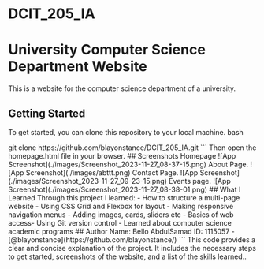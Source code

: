 
# DCIT_205_IA
# University Computer Science Department Website

This is a website for the computer science department of a university.

## Getting Started

To get started, you can clone this repository to your local machine.
bash
<!--DELIMITER-->git clone https://github.com/blayonstance/DCIT_205_IA.git
<!--DELIMITER-->```
<!--DELIMITER-->
<!--DELIMITER-->Then open the homepage.html file in your browser.
<!--DELIMITER-->
<!--DELIMITER-->
<!--DELIMITER-->## Screenshots
<!--DELIMITER-->
<!--DELIMITER-->Homepage
<!--DELIMITER-->![App Screenshot](./images/Screenshot_2023-11-27_08-37-15.png)
<!--DELIMITER-->
<!--DELIMITER-->About Page.
<!--DELIMITER-->![App Screenshot](./images/abttt.png)
<!--DELIMITER-->
<!--DELIMITER-->Contact Page.
<!--DELIMITER-->![App Screenshot](./images/Screenshot_2023-11-27_09-23-15.png)
<!--DELIMITER-->
<!--DELIMITER-->Events page.
<!--DELIMITER-->![App Screenshot](./images/Screenshot_2023-11-27_08-38-01.png)
<!--DELIMITER-->
<!--DELIMITER-->
<!--DELIMITER-->## What I Learned
<!--DELIMITER-->
<!--DELIMITER-->Through this project I learned:
<!--DELIMITER-->- How to structure a multi-page website
<!--DELIMITER-->- Using CSS Grid and Flexbox for layout
<!--DELIMITER-->- Making responsive navigation menus
<!--DELIMITER-->- Adding images, cards, sliders etc
<!--DELIMITER-->- Basics of web access- Using Git version control
<!--DELIMITER-->- Learned about computer science academic programs
<!--DELIMITER-->
<!--DELIMITER-->
<!--DELIMITER-->## Author
<!--DELIMITER-->
<!--DELIMITER-->Name: Bello AbdulSamad
<!--DELIMITER-->
<!--DELIMITER-->ID: 1115057
<!--DELIMITER-->- [@blayonstance](https://github.com/blayonstance/)
<!--DELIMITER-->
<!--DELIMITER-->```
<!--DELIMITER-->
<!--DELIMITER-->This code provides a clear and concise explanation of the project. It includes the necessary steps to get started, screenshots of the website, and a list of the skills learned..</s>